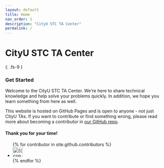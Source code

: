 ```yaml
---
layout: default
title: Home
nav_order: 1
description: "CityU STC TA Center"
permalink: /
---
```


# CityU STC TA Center
{: .fs-9 }

### Get Started

Welcome to the CityU STC TA Center. We're here to share technical knowledge and help solve your problems quickly. In addition, we hope you learn something from here as well.

This website is hosted on GitHub Pages and is open to anyone - not just CityU TAs. If you want to contribute or find something wrong, please read more about becoming a contributor in [our GitHub repo](https://github.com/cityuseattle/cityuseattle.github.io#contributing).

#### Thank you for your time!

<ul class="list-style-none">
{% for contributor in site.github.contributors %}
  <li class="d-inline-block mr-1">
     <a href="{{ contributor.html_url }}"><img src="{{ contributor.avatar_url }}" width="32" height="32" alt="{{ contributor.login }}"/></a>
  </li>
{% endfor %}
</ul>
